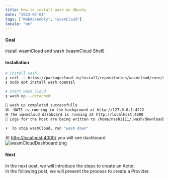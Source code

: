 ```yaml
---
title: How to install wash on Ubuntu
date: "2023-07-01"
tags: ["WebAssembly", "wasmCloud"]
locale: "en"
---
```


#### Goal

install wasmCloud and wash (wasmCloud Shell)

#### Installation

```bash
# install wash
❯ curl -s https://packagecloud.io/install/repositories/wasmcloud/core/script.deb.sh | sudo bash
❯ sudo apt install wash openssl

# start wasm cloud
❯ wash up --detached

🛁 wash up completed successfully
🕸  NATS is running in the background at http://127.0.0.1:4222
🌐 The wasmCloud dashboard is running at http://localhost:4000
📜 Logs for the host are being written to /home/nash1111/.wash/downloads/wasmcloud_4000.log

⬇️  To stop wasmCloud, run "wash down"
```

At [http://localhost:4000/](http://localhost:4000/) you will see dashboard
![wasmCloudDashboard.png](/blog/wasmCloudDashboard.png)

#### Next

In the next post, we will introduce the steps to create an Actor.  
In the following post, we will present the process to create a Provider.
